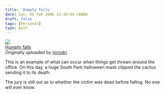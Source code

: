 ```yaml
---
title: 'Humpty falls'
date: Sun, 05 Feb 2006 13:10:04 +0000
draft: false
tags: [Personal]
type: post
---
```


[![](http://static.flickr.com/24/95850542_ca6c7df22c_m.jpg)](http://www.flickr.com/photos/jmrodri/95850542/ "photo sharing")  
[Humpty falls](http://www.flickr.com/photos/jmrodri/95850542/)  
Originally uploaded by [jmrodri](http://www.flickr.com/people/jmrodri/).

This is an example of what can occur when things get thrown around the office. On this day, a huge South Park halloween mask clipped the cactus sending it to its death.  

  
The jury is still out as to whether the victim was dead before falling. No one will ever know.